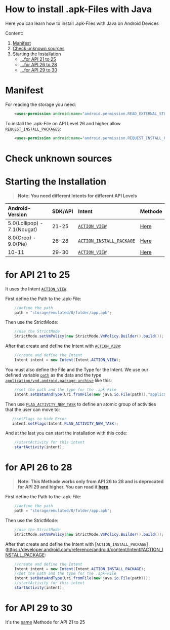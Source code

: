 # How to install .apk-Files with Java

Here you can learn how to install .apk-Files with Java on Android Devices

Content:
 1. [Manifest](#manifest)
 2. [Check unknown sources](#check-unknown-sources)
 3. [Starting the Installation](#starting-the-installation)
    + [...for API 21 to 25](#for-api-21-to-25)
    + [...for API 26 to 28](#for-api-26-to-28)
    + [...for API 29 to 30](#for-api-29-to-30)

# Manifest

For reading the storage you need: 
```XML
    <uses-permission android:name="android.permission.READ_EXTERNAL_STORAGE" />
```
To install the .apk-File on API Level 26 and higher allow [`REQUEST_INSTALL_PACKAGES`](https://developer.android.com/reference/android/Manifest.permission#REQUEST_INSTALL_PACKAGES):
```XML
    <uses-permission android:name="android.permission.REQUEST_INSTALL_PACKAGES" />
```

# Check unknown sources

# Starting the Installation

>**Note: You need different Intents for different API Levels**

| Android-Version             | SDK/API | Intent                                                                                                            | Methode |
|:----------------------------|:--------|:------------------------------------------------------------------------------------------------------------------|:--------|
| 5.0(Lollipop) - 7.1(Nougat) | 21-25   | [`ACTION_VIEW`](https://developer.android.com/reference/android/content/Intent#ACTION_VIEW)                       | [Here](#for-api-21-to-25)
| 8.0(Oreo) - 9.0(Pie)        | 26-28   | [`ACTION_INSTALL_PACKAGE`](https://developer.android.com/reference/android/content/Intent#ACTION_INSTALL_PACKAGE) | [Here](#for-api-26-to-28)
| 10-11                       | 29-30   | [`ACTION_VIEW`](https://developer.android.com/reference/android/content/Intent#ACTION_VIEW)                       | [Here](#for-api-29-to-30)
    
# for API 21 to 25

It uses the Intent [`ACTION_VIEW`](https://developer.android.com/reference/android/content/Intent#ACTION_VIEW).

First define the Path to the .apk-File:
```java
    //define the path
    path = "storage/emulated/0/folder/app.apk";
```
Then use the StrictMode:
```java
    //use the StrictMode
    StrictMode.setVmPolicy(new StrictMode.VmPolicy.Builder().build());
```
After that create and define the Intent with [`ACTION_VIEW`](https://developer.android.com/reference/android/content/Intent#ACTION_VIEW):
```java
    //create and define the Intent
    Intent intent = new Intent(Intent.ACTION_VIEW);
```
You must also define the File and the Type for the Intent. We use our defined variable [`path`](#for-api-21-to-25) as the data and the type [`application/vnd.android.package-archive`](https://mimetype.io/application/vnd.android.package-archive) like this:
```java
    //set the path and the type for the .apk-File
    intent.setDataAndType(Uri.fromFile(new java.io.File(path)),"application/vnd.android.package-archive");
 ```
 Then use [`FLAG_ACTIVITY_NEW_TASK`](https://developer.android.com/reference/android/content/Intent#FLAG_ACTIVITY_NEW_TASK) to define an atomic group of activities that the user can move to:
 ```java
    //setFlags to hide Error
    intent.setFlags(Intent.FLAG_ACTIVITY_NEW_TASK);
```
And at the last you can start the installation with this code:
```java
    //startActivity for this intent
    startActivity(intent);
```

# for API 26 to 28

>**Note: This Methode works only from API 26 to 28 and is deprecated for API 29 and higher. You can read it [here](https://developer.android.com/reference/android/content/Intent.html#ACTION_INSTALL_PACKAGE).**

First define the Path to the .apk-File:
```java
    //define the path
    path = "storage/emulated/0/folder/app.apk";
```
Then use the StrictMode:
```java
    //use the StrictMode
    StrictMode.setVmPolicy(new StrictMode.VmPolicy.Builder().build());
```
After that create and define the Intent with [`ACTION_INSTALL_PACKAGE`](https://developer.android.com/reference/android/content/Intent#ACTION_INSTALL_PACKAGE:
```java
    //create and define the Intent
    Intent intent = new Intent(Intent.ACTION_INSTALL_PACKAGE);
    //set the path and the type for the .apk-File
    intent.setDataAndType(Uri.fromFile(new java.io.File(path)));
    //startActivity for this intent
    startActivity(intent);
```

# for API 29 to 30

It's the [same](#for-api-21-to-25) Methode for API 21 to 25

